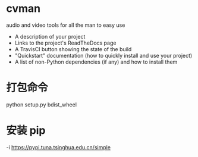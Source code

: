 # cvman
audio and video tools for all the man to easy use

- A description of your project
- Links to the project's ReadTheDocs page
- A TravisCI button showing the state of the build
- "Quickstart" documentation (how to quickly install and use your project)
- A list of non-Python dependencies (if any) and how to install them

# 打包命令
python setup.py bdist_wheel

# 安装 pip
-i https://pypi.tuna.tsinghua.edu.cn/simple